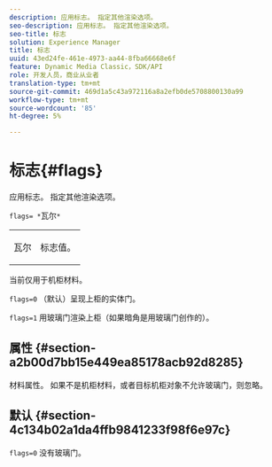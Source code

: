 ```yaml
---
description: 应用标志。 指定其他渲染选项。
seo-description: 应用标志。 指定其他渲染选项。
seo-title: 标志
solution: Experience Manager
title: 标志
uuid: 43ed24fe-461e-4973-aa44-8fba66668e6f
feature: Dynamic Media Classic，SDK/API
role: 开发人员，商业从业者
translation-type: tm+mt
source-git-commit: 469d1a5c43a972116a8a2efb0de5708800130a99
workflow-type: tm+mt
source-wordcount: '85'
ht-degree: 5%

---
```



# 标志{#flags}

应用标志。 指定其他渲染选项。

`flags= *`瓦尔`*`

<table id="simpletable_00B21BD9E47E4D2FB0042CB507431916"> 
 <tr class="strow"> 
  <td class="stentry"> <p><span class="varname"> 瓦尔</span> </p> </td> 
  <td class="stentry"> <p>标志值。 </p></td> 
 </tr> 
</table>

当前仅用于机柜材料。

`flags=0` （默认）呈现上柜的实体门。

`flags=1` 用玻璃门渲染上柜（如果暗角是用玻璃门创作的）。

## 属性 {#section-a2b00d7bb15e449ea85178acb92d8285}

材料属性。 如果不是机柜材料，或者目标机柜对象不允许玻璃门，则忽略。

## 默认 {#section-4c134b02a1da4ffb9841233f98f6e97c}

`flags=0` 没有玻璃门。
